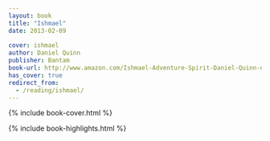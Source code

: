 ```yaml
---
layout: book
title: "Ishmael"
date: 2013-02-09
 
cover: ishmael
author: Daniel Quinn
publisher: Bantam
book-url: http://www.amazon.com/Ishmael-Adventure-Spirit-Daniel-Quinn-ebook/dp/B000SEFH6A/
has_cover: true
redirect_from:
  - /reading/ishmael/
---
```

{% include book-cover.html %}

{% include book-highlights.html %}

